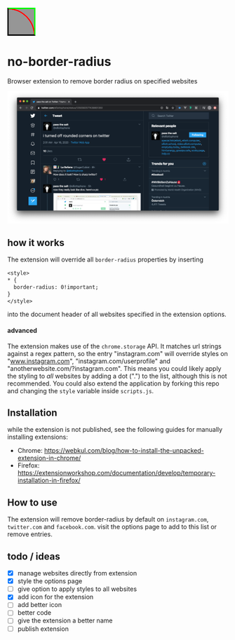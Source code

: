 ![icon](https://github.com/moevbiz/no-border-radius/blob/master/icon.png?raw=true "Icon")
# no-border-radius
Browser extension to remove border radius on specified websites

![preview](https://github.com/moevbiz/no-border-radius/blob/master/Bildschirmfoto%202020-04-16%20um%2011.10.28.png?raw=true "Preview Image")

## how it works
The extension will override all `border-radius` properties by inserting
```
<style>
* {
  border-radius: 0!important;
}
</style>
```
into the document header of all websites specified in the extension options. 

#### advanced

The extension makes use of the `chrome.storage` API. It matches url strings against a regex pattern, so the entry "instagram.com" will override styles on "www.instagram.com", "instagram.com/userprofile" and "anotherwebsite.com/?instagram.com". This means you could likely apply the styling to *all* websites by adding a dot (".") to the list, although this is not recommended. You could also extend the application by forking this repo and changing the `style` variable inside `scripts.js`.

## Installation

while the extension is not published, see the following guides for manually installing extensions:
- Chrome: https://webkul.com/blog/how-to-install-the-unpacked-extension-in-chrome/
- Firefox: https://extensionworkshop.com/documentation/develop/temporary-installation-in-firefox/

## How to use

The extension will remove border-radius by default on `instagram.com`, `twitter.com` and `facebook.com`.
visit the options page to add to this list or remove entries.

## todo / ideas
- [x] manage websites directly from extension
- [x] style the options page
- [ ] give option to apply styles to all websites
- [x] add icon for the extension
- [ ] add better icon
- [ ] better code
- [ ] give the extension a better name
- [ ] publish extension
